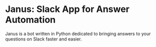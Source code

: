 # Janus: Slack App for Answer Automation
Janus is a bot written in Python dedicated to bringing answers to your questions on Slack faster and easier.